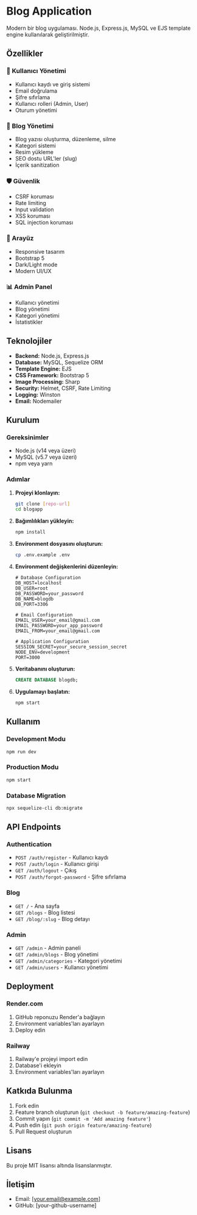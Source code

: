# Blog Application

Modern bir blog uygulaması. Node.js, Express.js, MySQL ve EJS template engine kullanılarak geliştirilmiştir.

## Özellikler

### 👤 Kullanıcı Yönetimi
- Kullanıcı kaydı ve giriş sistemi
- Email doğrulama
- Şifre sıfırlama
- Kullanıcı rolleri (Admin, User)
- Oturum yönetimi

### 📝 Blog Yönetimi
- Blog yazısı oluşturma, düzenleme, silme
- Kategori sistemi
- Resim yükleme
- SEO dostu URL'ler (slug)
- İçerik sanitization

### 🛡️ Güvenlik
- CSRF koruması
- Rate limiting
- Input validation
- XSS koruması
- SQL injection koruması

### 🎨 Arayüz
- Responsive tasarım
- Bootstrap 5
- Dark/Light mode
- Modern UI/UX

### 📊 Admin Panel
- Kullanıcı yönetimi
- Blog yönetimi
- Kategori yönetimi
- İstatistikler

## Teknolojiler

- **Backend:** Node.js, Express.js
- **Database:** MySQL, Sequelize ORM
- **Template Engine:** EJS
- **CSS Framework:** Bootstrap 5
- **Image Processing:** Sharp
- **Security:** Helmet, CSRF, Rate Limiting
- **Logging:** Winston
- **Email:** Nodemailer

## Kurulum

### Gereksinimler
- Node.js (v14 veya üzeri)
- MySQL (v5.7 veya üzeri)
- npm veya yarn

### Adımlar

1. **Projeyi klonlayın:**
   ```bash
   git clone [repo-url]
   cd blogapp
   ```

2. **Bağımlılıkları yükleyin:**
   ```bash
   npm install
   ```

3. **Environment dosyasını oluşturun:**
   ```bash
   cp .env.example .env
   ```

4. **Environment değişkenlerini düzenleyin:**
   ```
   # Database Configuration
   DB_HOST=localhost
   DB_USER=root
   DB_PASSWORD=your_password
   DB_NAME=blogdb
   DB_PORT=3306

   # Email Configuration
   EMAIL_USER=your_email@gmail.com
   EMAIL_PASSWORD=your_app_password
   EMAIL_FROM=your_email@gmail.com

   # Application Configuration
   SESSION_SECRET=your_secure_session_secret
   NODE_ENV=development
   PORT=3000
   ```

5. **Veritabanını oluşturun:**
   ```sql
   CREATE DATABASE blogdb;
   ```

6. **Uygulamayı başlatın:**
   ```bash
   npm start
   ```

## Kullanım

### Development Modu
```bash
npm run dev
```

### Production Modu
```bash
npm start
```

### Database Migration
```bash
npx sequelize-cli db:migrate
```

## API Endpoints

### Authentication
- `POST /auth/register` - Kullanıcı kaydı
- `POST /auth/login` - Kullanıcı girişi
- `GET /auth/logout` - Çıkış
- `POST /auth/forgot-password` - Şifre sıfırlama

### Blog
- `GET /` - Ana sayfa
- `GET /blogs` - Blog listesi
- `GET /blog/:slug` - Blog detayı

### Admin
- `GET /admin` - Admin paneli
- `GET /admin/blogs` - Blog yönetimi
- `GET /admin/categories` - Kategori yönetimi
- `GET /admin/users` - Kullanıcı yönetimi

## Deployment

### Render.com
1. GitHub reponuzu Render'a bağlayın
2. Environment variables'ları ayarlayın
3. Deploy edin

### Railway
1. Railway'e projeyi import edin
2. Database'i ekleyin
3. Environment variables'ları ayarlayın

## Katkıda Bulunma

1. Fork edin
2. Feature branch oluşturun (`git checkout -b feature/amazing-feature`)
3. Commit yapın (`git commit -m 'Add amazing feature'`)
4. Push edin (`git push origin feature/amazing-feature`)
5. Pull Request oluşturun

## Lisans

Bu proje MIT lisansı altında lisanslanmıştır.

## İletişim

- Email: [your.email@example.com]
- GitHub: [your-github-username]
